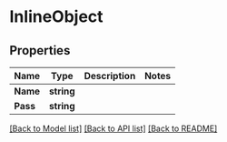 # InlineObject

## Properties

Name | Type | Description | Notes
------------ | ------------- | ------------- | -------------
**Name** | **string** |  | 
**Pass** | **string** |  | 

[[Back to Model list]](../README.md#documentation-for-models) [[Back to API list]](../README.md#documentation-for-api-endpoints) [[Back to README]](../README.md)


